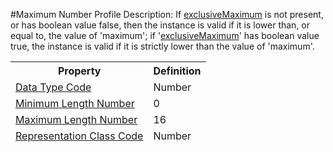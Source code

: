 #Maximum Number Profile
Description: If <a href='swagger_elements/ExclusiveMaximumIndicator.md'>exclusiveMaximum</a> is not present, or has boolean value false, then the instance is valid if it is lower than, or equal to, the value of 'maximum';  if '[exclusiveMaximum](ExclusiveMaximumIndicator)' has boolean value true, the instance is valid if it is strictly lower than the value of 'maximum'.<table><thead><tr><th scope='col'>Property</th><th scope='col'>Definition</th></tr><tr><td><a href='DataTypeCode.md'>Data Type Code</a></td><td>Number</td></tr><tr><td><a href='MinimumLengthNumber.md'>Minimum Length Number</a></td><td>0</td></tr><tr><td><a href='MaximumLengthNumber.md'>Maximum Length Number</a></td><td>16</td></tr><tr><td><a href='RepresentationClass.md'>Representation Class Code</a></td><td>Number</td></tr></table>